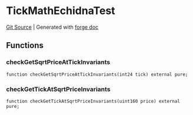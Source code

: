 # TickMathEchidnaTest
[Git Source](https://github.com/uniswap/v4-core/blob/1141642f8ba4665a50660886a8a8401526677045/src/test/TickMathEchidnaTest.sol)
| Generated with [forge doc](https://book.getfoundry.sh/reference/forge/forge-doc)


## Functions
### checkGetSqrtPriceAtTickInvariants


```solidity
function checkGetSqrtPriceAtTickInvariants(int24 tick) external pure;
```

### checkGetTickAtSqrtPriceInvariants


```solidity
function checkGetTickAtSqrtPriceInvariants(uint160 price) external pure;
```

